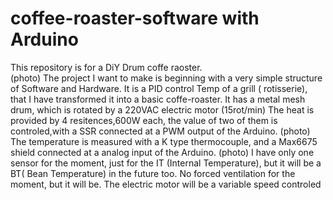 # coffee-roaster-software with Arduino
This repository is for a DiY Drum coffe raoster.  
     (photo)
The project I want to make  is beginning with a very simple structure of Software and Hardware.
It is a PID control Temp of a grill ( rotisserie), that I have transformed it into a basic coffe-roaster.
It has a metal mesh drum, which is rotated by a 220VAC electric motor (15rot/min) 
The heat is provided by 4 resitences,600W each, the value of two of them is controled,with  a SSR connected at a PWM output of the Arduino.
   (photo)
The temperature is measured with a K type thermocouple, and a Max6675 shield connected at a analog input of the Arduino.
   (photo)
I have only one sensor for the moment, just for the IT (Internal Temperature), but it will be a BT( Bean Temperature) in  the future too. 
No forced ventilation for the moment, but it will be.
The electric motor will be a variable speed controled 



